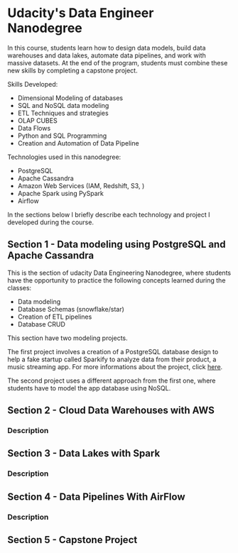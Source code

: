 # Udacity's Data Engineer Nanodegree

In this course, students learn how to design data models, build data warehouses and data lakes, automate data pipelines, and work with massive datasets. At the end of the program, students must combine these new skills by completing a capstone project.

Skills Developed:

* Dimensional Modeling of databases
* SQL and NoSQL data modeling
* ETL Techniques and strategies
* OLAP CUBES
* Data Flows
* Python and SQL Programming
* Creation and Automation of Data Pipeline

Technologies used in this nanodegree:

* PostgreSQL
* Apache Cassandra
* Amazon Web Services (IAM, Redshift, S3, )
* Apache Spark using PySpark
* Airflow

In the sections below I briefly describe each technology and project I developed during the course.

## Section 1 - Data modeling using PostgreSQL and Apache Cassandra

This is the section of udacity Data Engineering Nanodegree, where students have the opportunity to practice the following concepts learned during the classes:

* Data modeling
* Database Schemas (snowflake/star)
* Creation of ETL pipelines
* Database CRUD

This section have two modeling projects.

The first project involves a creation of a PostgreSQL database design to help a fake startup called Sparkify to analyze data from their product, a music streaming app. For more informations about the project, click [here](https://github.com/michelmf/data_engineer_nd/tree/master/Data_Modelling_with_PostgreSQL).

The second project uses a different approach from the first one, where students have to model the app database using NoSQL.  

## Section 2 - Cloud Data Warehouses with AWS

### Description

## Section 3 - Data Lakes with Spark

### Description

## Section 4 - Data Pipelines With AirFlow

### Description

## Section 5 - Capstone Project

